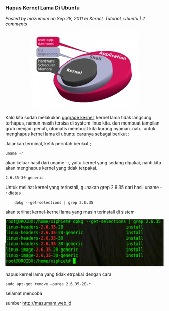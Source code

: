 ### **Hapus Kernel Lama Di Ubuntu**
_Posted by mazumam on Sep 28, 2011 in Kernel, Tutorial, Ubuntu | 2 comments_

<p align="center">
	<img src="./posts/2011-09-28-hapus-kernel-lama-di-ubuntu/explore_linux_kernel.png" height="250px" alt="img1">
</p> 

Kalo kita sudah melakukan [upgrade kernel](http://www.mazumam.web.id/2011/09/menghapus-kernel-di-ubuntu.html), kernel lama tidak langsung terhapus, namun masih tersisa di system linux kita. dan membuat tampilan grub menjadi penuh, otomatis membuat kita kurang nyaman. nah.. untuk menghapus kernel lama di ubuntu caranya sebagai berikut :

Jalankan terminal, ketik perintah berikut ;
```
uname -r
```

akan keluar hasil dari uname -r, yaitu kernel yang sedang dipakai, nanti kita akan menghapus kernel yang tidak terpakai.
```
2.6.35-30-generic
```

Untuk melihat kernel yang terinstall, gunakan grep 2.6.35 dari hasil uname -r diatas
```
    dpkg --get-selections | grep 2.6.35
```

akan terlihat kernel-kernel lama yang masih terinstall di sistem
<p align="center">
	<img src="./posts/2011-09-28-hapus-kernel-lama-di-ubuntu/Screenshot.png" height="150px" alt="img2">
</p> 


hapus kernel lama yang tidak etrpakai dengan cara
```
sudo apt-get remove –purge 2.6.35-28-*
```

selamat mencoba

sumber <http://mazumam.web.id>